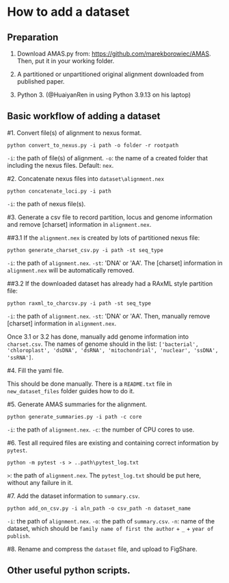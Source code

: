 How to add a dataset
====================

Preparation
-------------

1. Download AMAS.py from: https://github.com/marekborowiec/AMAS. Then, put it in your working folder.

2. A partitioned or unpartitioned original alignment downloaded from published paper.

3. Python 3. (@HuaiyanRen in using Python 3.9.13 on his laptop)


Basic workflow of adding a dataset
-------------

#1. Convert file(s) of alignment to nexus format.

```
python convert_to_nexus.py -i path -o folder -r rootpath
```
`-i`: the path of file(s) of alignment.
`-o`: the name of a created folder that including the nexus files. Default: `nex`.

#2. Concatenate nexus files into `dataset\alignment.nex`

```
python concatenate_loci.py -i path
```
`-i`: the path of nexus file(s).

#3. Generate a csv file to record partition, locus and genome information and remove [charset] information in `alignment.nex`.

##3.1 If the `alignment.nex` is created by lots of partitioned nexus file:
```
python generate_charset_csv.py -i path -st seq_type
```
`-i`: the path of `alignment.nex`.
`-st`: 'DNA' or 'AA'.
The [charset] information in `alignment.nex` will be automatically removed.
  
##3.2 If the downloaded dataset has already had a RAxML style partition file:
```
python raxml_to_charcsv.py -i path -st seq_type
```
`-i`: the path of `alignment.nex`.
`-st`: 'DNA' or 'AA'.
Then, manually remove [charset] information in `alignment.nex`.
  
Once 3.1 or 3.2 has done, manually add genome information into `charset.csv`. The names of genome should in the list: `['bacterial', 'chloroplast', 'dsDNA', 'dsRNA', 'mitochondrial', 'nuclear', 'ssDNA', 'ssRNA']`.

#4. Fill the yaml file.

  This should be done manually. There is a `README.txt` file in `new_dataset_files` folder guides how to do it.
  
#5. Generate AMAS summaries for the alignment.

```
python generate_summaries.py -i path -c core
```
`-i`: the path of `alignment.nex`.
`-c`: the number of CPU cores to use.

#6. Test all required files are existing and containing correct information by `pytest`.

```
python -m pytest -s > ..path\pytest_log.txt
```
`>`: the path of `alignment.nex`. The `pytest_log.txt` should be put here, without any failure in it.

#7. Add the dataset information to `summary.csv`.

```
python add_on_csv.py -i aln_path -o csv_path -n dataset_name
```
`-i`: the path of `alignment.nex`.
`-o`: the path of `summary.csv`.
`-n`: name of the dataset, which should be `family name of first the author` + `_` + `year of publish`.

#8. Rename and compress the `dataset` file, and upload to FigShare.


Other useful python scripts.
-------------








